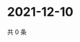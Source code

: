 # 2021-12-10

共 0 条

<!-- BEGIN WEIBO -->
<!-- 最后更新时间 Fri Dec 10 2021 18:00:53 GMT+0800 (China Standard Time) -->

<!-- END WEIBO -->
